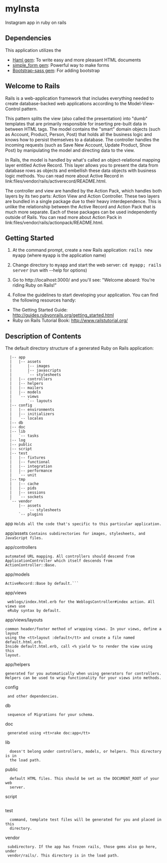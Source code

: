 # myInsta
Instagram app in ruby on rails

## Dependencies
This application utilizes the 
* [Haml gem](https://github.com/haml/haml): To write easy and more pleasant HTML documents
* [simple_form gem](https://github.com/plataformatec/simple_form): Powerful way to make forms
* [Bootstrap-sass gem](https://github.com/twbs/bootstrap-sass): For adding bootstrap


## Welcome to Rails

Rails is a web-application framework that includes everything needed to create
database-backed web applications according to the Model-View-Control pattern.

This pattern splits the view (also called the presentation) into "dumb"
templates that are primarily responsible for inserting pre-built data in between
HTML tags. The model contains the "smart" domain objects (such as Account,
Product, Person, Post) that holds all the business logic and knows how to
persist themselves to a database. The controller handles the incoming requests
(such as Save New Account, Update Product, Show Post) by manipulating the model
and directing data to the view.

In Rails, the model is handled by what's called an object-relational mapping
layer entitled Active Record. This layer allows you to present the data from
database rows as objects and embellish these data objects with business logic
methods. You can read more about Active Record in
link:files/vendor/rails/activerecord/README.html.

The controller and view are handled by the Action Pack, which handles both
layers by its two parts: Action View and Action Controller. These two layers
are bundled in a single package due to their heavy interdependence. This is
unlike the relationship between the Active Record and Action Pack that is much
more separate. Each of these packages can be used independently outside of
Rails. You can read more about Action Pack in
link:files/vendor/rails/actionpack/README.html.


## Getting Started

1. At the command prompt, create a new Rails application:
       <tt>rails new myapp</tt> (where <tt>myapp</tt> is the application name)

2. Change directory to <tt>myapp</tt> and start the web server:
       <tt>cd myapp; rails server</tt> (run with --help for options)

3. Go to http://localhost:3000/ and you'll see:
       "Welcome aboard: You're riding Ruby on Rails!"

4. Follow the guidelines to start developing your application. You can find
the following resources handy:

* The Getting Started Guide: http://guides.rubyonrails.org/getting_started.html
* Ruby on Rails Tutorial Book: http://www.railstutorial.org/


## Description of Contents

The default directory structure of a generated Ruby on Rails application:
```
  |-- app
  |   |-- assets
  |       |-- images
  |       |-- javascripts
  |       `-- stylesheets
  |   |-- controllers
  |   |-- helpers
  |   |-- mailers
  |   |-- models
  |   `-- views
  |       `-- layouts
  |-- config
  |   |-- environments
  |   |-- initializers
  |   `-- locales
  |-- db
  |-- doc
  |-- lib
  |   `-- tasks
  |-- log
  |-- public
  |-- script
  |-- test
  |   |-- fixtures
  |   |-- functional
  |   |-- integration
  |   |-- performance
  |   `-- unit
  |-- tmp
  |   |-- cache
  |   |-- pids
  |   |-- sessions
  |   `-- sockets
  `-- vendor
      |-- assets
          `-- stylesheets
      `-- plugins
```
app
  ```Holds all the code that's specific to this particular application.```

app/assets
  ```Contains subdirectories for images, stylesheets, and JavaScript files.```

app/controllers
  ``` Holds controllers that should be named like weblogs_controller.rb for
  automated URL mapping. All controllers should descend from
  ApplicationController which itself descends from ActionController::Base.
  ```

app/models
  ``` Holds models that should be named like post.rb. Models descend from
  ActiveRecord::Base by default.```
```
app/views
 ``` Holds the template files for the view that should be named like
  weblogs/index.html.erb for the WeblogsController#index action. All views use
  eRuby syntax by default.
  ```

app/views/layouts
  ``` Holds the template files for layouts to be used with views. This models the
  common header/footer method of wrapping views. In your views, define a layout
  using the <tt>layout :default</tt> and create a file named default.html.erb.
  Inside default.html.erb, call <% yield %> to render the view using this
  layout.
 ```
app/helpers
  ``` Holds view helpers that should be named like weblogs_helper.rb. These are
  generated for you automatically when using generators for controllers.
  Helpers can be used to wrap functionality for your views into methods.
```
config
 ``` Configuration files for the Rails environment, the routing map, the database,
  and other dependencies.
```
db
 ``` Contains the database schema in schema.rb. db/migrate contains all the
  sequence of Migrations for your schema.
```
doc
 ``` This directory is where your application documentation will be stored when
  generated using <tt>rake doc:app</tt>
```
lib
```  Application specific libraries. Basically, any kind of custom code that
  doesn't belong under controllers, models, or helpers. This directory is in
  the load path.
```
public
```  The directory available for the web server. Also contains the dispatchers and the
  default HTML files. This should be set as the DOCUMENT_ROOT of your web
  server.
```
script
``` Helper scripts for automation and generation.
```
test
```  Unit and functional tests along with fixtures. When using the rails generate
  command, template test files will be generated for you and placed in this
  directory.
```
vendor
 ``` External libraries that the application depends on. Also includes the plugins
  subdirectory. If the app has frozen rails, those gems also go here, under
  vendor/rails/. This directory is in the load path.
```
